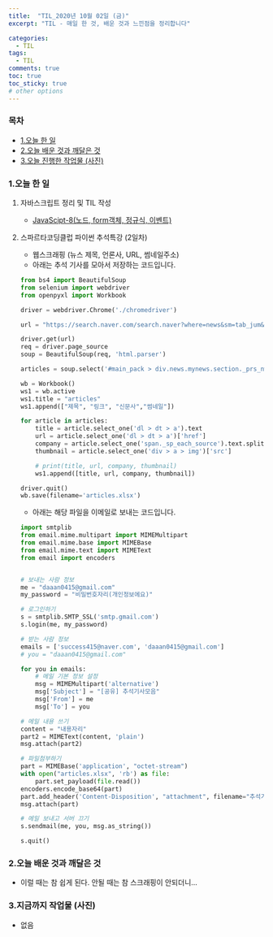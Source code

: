 ```yaml
---
title:  "TIL_2020년 10월 02일 (금)"
excerpt: "TIL - 매일 한 것, 배운 것과 느낀점을 정리합니다"

categories:
  - TIL
tags:
  - TIL
comments: true
toc: true
toc_sticky: true
# other options
---
```



<h3>목차</h3>

- [1.오늘 한 일](#1오늘-한-일)
- [2.오늘 배운 것과 깨달은 것](#2오늘-배운-것과-깨달은-것)
- [3.오늘 진행한 작업물 (사진)](#3오늘-진행한-작업물-사진)
  

### 1.오늘 한 일
    
1. 자바스크립트 정리 및 TIL 작성
    - [JavaScipt-8(노드, form객체, 정규식, 이벤트)](https://hocheoljang.github.io/javascript/JavaScript-8/)

2. 스파르타코딩클럽 파이썬 추석특강 (2일차)
    - 웹스크래핑 (뉴스 제목, 언론사, URL, 썸네일주소)
    - 아래는 추석 기사를 모아서 저장하는 코드입니다.
    
    ```python
    from bs4 import BeautifulSoup
    from selenium import webdriver
    from openpyxl import Workbook
    
    driver = webdriver.Chrome('./chromedriver')
    
    url = "https://search.naver.com/search.naver?where=news&sm=tab_jum&query=추석"
    
    driver.get(url)
    req = driver.page_source
    soup = BeautifulSoup(req, 'html.parser')
    
    articles = soup.select('#main_pack > div.news.mynews.section._prs_nws > ul > li')
    
    wb = Workbook()
    ws1 = wb.active
    ws1.title = "articles"
    ws1.append(["제목", "링크", "신문사","썸네일"])
    
    for article in articles:
        title = article.select_one('dl > dt > a').text
        url = article.select_one('dl > dt > a')['href']
        company = article.select_one('span._sp_each_source').text.split(' ')[0].replace('언론사','')
        thumbnail = article.select_one('div > a > img')['src']
    
        # print(title, url, company, thumbnail)
        ws1.append([title, url, company, thumbnail])
    
    driver.quit()
    wb.save(filename='articles.xlsx')

    ```

    - 아래는 해당 파일을 이메일로 보내는 코드입니다.
       
    ```python
    import smtplib
    from email.mime.multipart import MIMEMultipart
    from email.mime.base import MIMEBase
    from email.mime.text import MIMEText
    from email import encoders
    
    
    # 보내는 사람 정보
    me = "daaan0415@gmail.com"
    my_password = "비밀번호자리(개인정보에요)"
    
    # 로그인하기
    s = smtplib.SMTP_SSL('smtp.gmail.com')
    s.login(me, my_password)
    
    # 받는 사람 정보
    emails = ['success415@naver.com', 'daaan0415@gmail.com']
    # you = "daaan0415@gmail.com"
    
    for you in emails:
        # 메일 기본 정보 설정
        msg = MIMEMultipart('alternative')
        msg['Subject'] = "[공유] 추석기사모음"
        msg['From'] = me
        msg['To'] = you

    # 메일 내용 쓰기
    content = "내용자리"
    part2 = MIMEText(content, 'plain')
    msg.attach(part2)

    # 파일첨부하기
    part = MIMEBase('application', "octet-stream")
    with open("articles.xlsx", 'rb') as file:
        part.set_payload(file.read())
    encoders.encode_base64(part)
    part.add_header('Content-Disposition', "attachment", filename="추석기사.xlsx")
    msg.attach(part)

    # 메일 보내고 서버 끄기
    s.sendmail(me, you, msg.as_string())

    s.quit()
    ```
      
### 2.오늘 배운 것과 깨달은 것

- 이럴 때는 참 쉽게 된다.
안될 때는 참 스크래핑이 안되더니...

### 3.지금까지 작업물 (사진)

- 없음


>